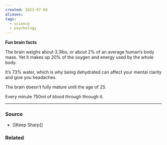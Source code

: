 ```yaml
---
created: 2023-07-08
aliases: 
tags:
  - science
  - psychology
---
```

**Fun brain facts**

The brain weighs about 3.3lbs, or about 2% of an average human’s body mass. Yet it makes up 20% of the oxygen and energy used by the whole body. 

It’s 73% water, which is why being dehydrated can affect your mental clarity and give you headaches. 

The brain doesn’t fully mature until the age of 25. 

Every minute 750ml of blood through through it.

****
### Source
- [[Keep Sharp]]

### Related